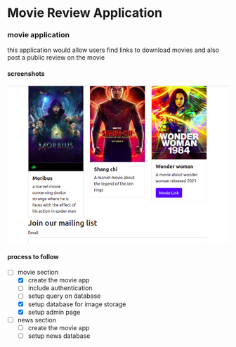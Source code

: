 # Movie Review Application

### movie application
this application would allow users find links to download movies and also post a public review on the movie

#### screenshots
![homepage](screenshots/screenshot.png)

#### process to follow
- [ ] movie section
    - [x] create the movie app
    - [ ] include authentication
    - [ ] setup query on database
    - [x] setup database for image storage
    - [x] setup admin page
    
- [ ] news section
    - [ ] create the movie app
    - [ ] setup news database